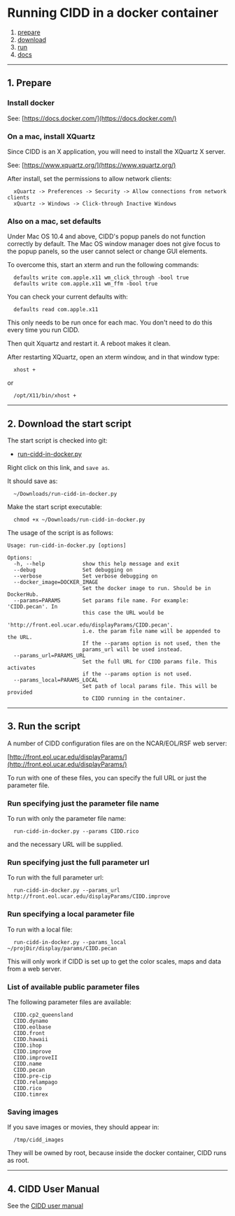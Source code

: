 # Running CIDD in a docker container

1. [prepare](#prepare)
2. [download](#download)
3. [run](#run)
4. [docs](#docs)
--------------

<a name="prepare"/>

## 1. Prepare

### Install docker

See: [https://docs.docker.com/](https://docs.docker.com/)

### On a mac, install XQuartz

Since CIDD is an X application, you will need to install the XQuartz X server.

See:  [https://www.xquartz.org/](https://www.xquartz.org/)

After install, set the permissions to allow network clients:
 
```
  xQuartz -> Preferences -> Security -> Allow connections from network clients
  xQuartz -> Windows -> Click-through Inactive Windows
 ```

### Also on a mac, set defaults

Under Mac OS 10.4 and above, CIDD's popup panels do not function correctly by default. The Mac OS window manager does not give focus to the popup panels, so the user cannot select or change GUI elements.

To overcome this, start an xterm and run the following commands:

```
  defaults write com.apple.x11 wm_click_through -bool true
  defaults write com.apple.x11 wm_ffm -bool true
```

You can check your current defaults with:

```
  defaults read com.apple.x11
```

This only needs to be run once for each mac. You don't need to do this every time you run CIDD.

Then quit Xquartz and restart it. A reboot makes it clean.

After restarting XQuartz, open an xterm window, and in that window type:

```
  xhost +
```

or

```
  /opt/X11/bin/xhost +
```

--------------

<a name="download"/>

## 2. Download the start script

The start script is checked into git:

* [run-cidd-in-docker.py](https://raw.githubusercontent.com/NCAR/lrose-displays/master/cidd/scripts/run-cidd-in-docker.py)

Right click on this link, and ```save as```.

It should save as:

```
  ~/Downloads/run-cidd-in-docker.py
```

Make the start script executable:

```
  chmod +x ~/Downloads/run-cidd-in-docker.py
```

The usage of the script is as follows:

```
Usage: run-cidd-in-docker.py [options]

Options:
  -h, --help            show this help message and exit
  --debug               Set debugging on
  --verbose             Set verbose debugging on
  --docker_image=DOCKER_IMAGE
                        Set the docker image to run. Should be in DockerHub.
  --params=PARAMS       Set params file name. For example: 'CIDD.pecan'. In
                        this case the URL would be
                        'http://front.eol.ucar.edu/displayParams/CIDD.pecan'.
                        i.e. the param file name will be appended to the URL.
                        If the --params option is not used, then the
                        params_url will be used instead.
  --params_url=PARAMS_URL
                        Set the full URL for CIDD params file. This activates
                        if the --params option is not used.
  --params_local=PARAMS_LOCAL
                        Set path of local params file. This will be provided
                        to CIDD running in the container.
```
--------------

<a name="run"/>

## 3. Run the script

A number of CIDD configuration files are on the NCAR/EOL/RSF web server:

[http://front.eol.ucar.edu/displayParams/](http://front.eol.ucar.edu/displayParams/)

To run with one of these files, you can specify the full URL or just the parameter file.

### Run specifying just the parameter file name

To run with only the parameter file name:

```
  run-cidd-in-docker.py --params CIDD.rico
```

and the necessary URL will be supplied.

### Run specifying just the full parameter url

To run with the full parameter url:

```
  run-cidd-in-docker.py --params_url http://front.eol.ucar.edu/displayParams/CIDD.improve
```

### Run specifying a local parameter file

To run with a local file:

```
  run-cidd-in-docker.py --params_local ~/projDir/display/params/CIDD.pecan
```

This will only work if CIDD is set up to get the color scales, maps and data from a web server.

### List of available public parameter files

The following parameter files are available:

```
  CIDD.cp2_queensland
  CIDD.dynamo
  CIDD.eolbase
  CIDD.front
  CIDD.hawaii
  CIDD.ihop
  CIDD.improve
  CIDD.improveII
  CIDD.name
  CIDD.pecan
  CIDD.pre-cip
  CIDD.relampago
  CIDD.rico
  CIDD.timrex
```

### Saving images

If you save images or movies, they should appear in:

```
  /tmp/cidd_images
```

They will be owned by root, because inside the docker container, CIDD runs as root.

<a name="docs"/>

--------------

## 4. CIDD User Manual

See the [CIDD user manual](https://ncar.github.io/lrose-docs/cidd/user_manual/CIDD_manual.html)


